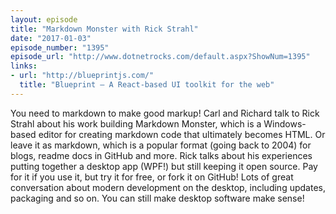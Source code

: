 ```yaml
---
layout: episode
title: "Markdown Monster with Rick Strahl"
date: "2017-01-03"
episode_number: "1395"
episode_url: "http://www.dotnetrocks.com/default.aspx?ShowNum=1395"
links:
- url: "http://blueprintjs.com/"
  title: "Blueprint – A React-based UI toolkit for the web"
---
```


You need to markdown to make good markup! Carl and Richard talk to Rick Strahl about his work building Markdown Monster, which is a Windows-based editor for creating markdown code that ultimately becomes HTML. Or leave it as markdown, which is a popular format (going back to 2004) for blogs, readme docs in GitHub and more. Rick talks about his experiences putting together a desktop app (WPF!) but still keeping it open source. Pay for it if you use it, but try it for free, or fork it on GitHub! Lots of great conversation about modern development on the desktop, including updates, packaging and so on. You can still make desktop software make sense!

